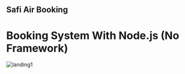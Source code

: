 ## Safi Air Booking

# **Booking System** With **Node.js** (No Framework)

![landing1](https://user-images.githubusercontent.com/77494902/146514752-491b4d62-6aba-4f53-8a0a-83e9770dbece.gif)
